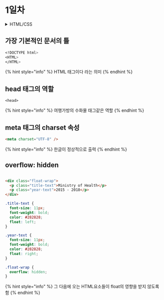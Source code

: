 # 1일차

<details>

<summary>HTML/CSS </summary>

어떠한 언어와도 사용될 수 있는 범용성

ex) 포토샵을 한글과 연동시킬 수 있는 방법은 거의 없지만 html/css는 거의 모든 언어에서 사용할 수 있음

</details>



## 가장 기본적인 문서의 틀

```css
<!DOCTYPE html> 
<HTML>
</HTML> 
```

{% hint style="info" %}
&#x20;HTML 태그이다 라는 의미
{% endhint %}



## head 태그의 역할

`<head>`&#x20;

{% hint style="info" %}
여행가방의  수화물 태그같은 역할
{% endhint %}



## meta 태그의 charset 속성

```html
<meta charset="UTF-8" />
```

{% hint style="info" %}
한글이 정상적으로 출력
{% endhint %}



## overflow: hidden

```html

<div class="float-wrap">
  <p class="title-text">Ministry of Health</p>
  <p class="year-text">2015 - 2018</p>
</div>

```

```css
.title-text {
  font-size: 11px;
  font-weight: bold;
  color: #282828;
  float: left;
}

.year-text {
  font-size: 11px;
  font-weight: bold;
  color: #282828;
  float: right;
}

.float-wrap {
  overflow: hidden;
}
```

{% hint style="info" %}
그 다음에 오는 HTML요소들이 float의 영향을 받지 않도록 함
{% endhint %}

